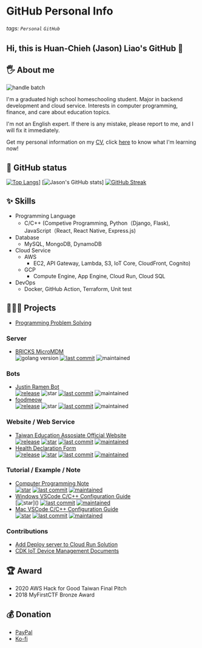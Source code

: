 # GitHub Personal Info

###### tags: `Personal` `GitHub`

## Hi, this is Huan-Chieh (Jason) Liao's GitHub 👋

## 🖐 About me

![handle batch](https://badgen.net/badge/handle/liaojason2/green)

I'm a graduated high school homeschooling student. Major in backend development and cloud service. Interests in computer programming, finance, and care about education topics.

I'm not an English expert. If there is any mistake, please report to me, and I will fix it immediately.

Get my personal information on my [CV](https://resume.io/r/VDpoIN0bb), click [here](https://github.com/liaojason2/learning_progress_and_resource) to know what I'm learning now!

<!-- ### 🐱 Important History

- Handle`liao.jason2`
  - Create at 2007
  - Pre-Kindergarten
  - Some of the websites cannot use `.`, `liaojason2`also represent me.
- First submit at judge system
  - [Zerojudge](https://zerojudge.tw/)
  - November 14, 2014
  - Grade 7, Junior High school
-->

## 📔 GitHub status

[![Top Langs](https://github-readme-stats.vercel.app/api/top-langs/?username=liaojason2&layout=compact&theme=radical&hide=kotlin)](https://github.com/anuraghazra/github-readme-stats)]
[![Jason's GitHub stats](https://github-readme-stats.vercel.app/api?username=liaojason2&include_all_commits=true&count_private=true&show_icons=true&theme=radical)]
[![GitHub Streak](http://github-readme-streak-stats.herokuapp.com?user=liaojason2&theme=radical)](https://git.io/streak-stats)

<!--### 👨🏻‍💻 Currently working on

- BRICKS Software Engineer
- [CBFHSS](https://fb.me/cbfhss) (Chatbot for High School Students)
  - Co-Founder & Backend Developer
  - CBFHSS is a chatbot helping students sharing the daily burden, also helping education digital transformation (EdTech).
- [Health Declaration Form](https://www.github.com/liaojason2/covid19-health-declaration-form)
  - DSC Hackathon project-->

## ✨ Skills

- Programming Language
  - C/C++ (Competive Programming, Python（Django, Flask), JavaScript（React, React Native, Express.js)
- Database
  - MySQL, MongoDB, DynamoDB
- Cloud Service
  - AWS
    - EC2, API Gateway, Lambda, S3, IoT Core, CloudFront, Cognito)
  - GCP
    - Compute Engine, App Engine, Cloud Run, Cloud SQL
- DevOps
  - Docker, GitHub Action, Terraform, Unit test

## 👨🏻‍💻 Projects

- [Programming Problem Solving](https://github.com/liaojason2/programming-problem-solving)

### Server

- [BRICKS MicroMDM](https://github.com/mybigday/micromdm)  
  ![golang version](https://img.shields.io/github/go-mod/go-version/mybigday/micromdm?logo=go)
  [![last commit](https://img.shields.io/github/last-commit/liaojason2/justin-ramen-telegram-bot)]()
  ![maintained](https://img.shields.io/maintenance/yes/2022)

### Bots

- [Justin Ramen Bot](https://www.github.com/liaojason2/justin-ramen-telegram-bot)  
  [![release](https://img.shields.io/github/v/release/liaojason2/justin-ramen-telegram-bot?logo=github&logoColor=white)](https://github.com/liaojason2/justin-ramen-telegram-bot/releases/latest)
  ![star](https://img.shields.io/github/stars/liaojason2/justin-ramen-telegram-bot)
  [![last commit](https://img.shields.io/github/last-commit/liaojason2/justin-ramen-telegram-bot)](https://github.com/liaojason2/justin-ramen-telegram-bot/commits/main)
  ![maintained](https://img.shields.io/maintenance/yes/2022)
- [foodmeow](https://www.github.com/liaojason2/foodmeow)  
  [![release](https://img.shields.io/github/v/release/liaojason2/foodmeow?logo=github&logoColor=white)](https://github.com/liaojason2/foodmeow/releases/latest)
  ![star](https://img.shields.io/github/stars/liaojason2/foodmeow)
  [![last commit](https://img.shields.io/github/last-commit/liaojason2/foodmeow)](https://github.com/liaojason2/foodmeow/commits/master)
  ![maintained](https://img.shields.io/maintenance/yes/2022)
<!--- [CBFHSS Student](https://www.github.com/CBFHSS/CBFHSS_students)  
  [![release](https://img.shields.io/github/v/release/CBFHSS/CBFHSS_students?logo=github&logoColor=white)](https://github.com/CBFHSS/CBFHSS_students/releases/latest)
  [![star](https://img.shields.io/github/stars/CBFHSS/CBFHSS_students)]()
  [![last commit](https://img.shields.io/github/last-commit/CBFHSS/CBFHSS_students)]()
  [![maintained](https://img.shields.io/maintenance/no/2020)]()
- [CBFHSS Student (CBFHSSv2 in Development)](https://www.github.com/CBFHSS/CBFHSS_students)  
  [![release](https://img.shields.io/github/v/release/CBFHSS/CBFHSS_students?logo=github&logoColor=white)](https://github.com/CBFHSS/CBFHSS_students/releases/latest)
  [![star](https://img.shields.io/github/stars/CBFHSS/CBFHSS_students)]()
  [![last commit](https://img.shields.io/github/last-commit/CBFHSS/CBFHSS_students)]()
  [![maintained](https://img.shields.io/maintenance/no/2020)]()-->
  
### Website / Web Service

- [Taiwan Education Assosiate Official Website](https://www.github.com/twedua/twedua.github.io)  
  [![release](https://img.shields.io/github/v/release/twedua/twedua.github.io?logo=github&logoColor=white)](https://github.com/twedua/twedua.github.io/commits/main)
  [![star](https://img.shields.io/github/stars/twedua/twedua.github.io)]()
  [![last commit](https://img.shields.io/github/last-commit/twedua/twedua.github.io)]()
  [![maintained](https://img.shields.io/maintenance/yes/2022)]()
- [Health Declaration Form](https://www.github.com/liaojason2/covid19-health-declaration-form)  
  [![release](https://img.shields.io/github/v/release/liaojason2/covid19-health-declaration-form?logo=github&logoColor=white)](https://github.com/liaojason2/covid19-health-declaration-form/releases/latest)
  [![star](https://img.shields.io/github/stars/liaojason2/covid19-health-declaration-form)]()
  [![last commit](https://img.shields.io/github/last-commit/liaojason2/covid19-health-declaration-form)]()
  [![maintained](https://img.shields.io/maintenance/no/2021)]()

### Tutorial / Example / Note

- [Computer Programming Note](https://github.com/liaojason2/computer_programming_note)  
  [![star](https://img.shields.io/github/stars/liaojason2/computer_programming_note)]()
  [![last commit](https://img.shields.io/github/last-commit/liaojason2/computer_programming_note)]()
  [![maintained](https://img.shields.io/maintenance/yes/2022)]()
- [Windows VSCode C/C++ Configuration Guide](https://www.github.com/liaojason2/vscode-cpp-for-windows)  
  [![star](https://img.shields.io/github/stars/liaojason2/vscode-cpp-for-windows?)]()
  [![last commit](https://img.shields.io/github/last-commit/liaojason2/vscode-cpp-for-windows)]()
  [![maintained](https://img.shields.io/maintenance/yes/2022)]()
- [Mac VSCode C/C++ Configuration Guide](https://www.github.com/liaojason2/vscode-cpp-for-mac)  
  [![star](https://img.shields.io/github/stars/liaojason2/vscode-cpp-for-mac)]()
  [![last commit](https://img.shields.io/github/last-commit/liaojason2/vscode-cpp-for-mac)]()
  [![maintained](https://img.shields.io/maintenance/yes/2022)]()

### Contributions

- [Add Deploy server to Cloud Run Solution](https://github.com/yc97463/rpage-announcement-api/pull/1)
- [CDK IoT Device Management Documents](https://github.com/SoftChef/cdk-iot-device-management)

## 🏆 Award

- 2020 AWS Hack for Good Taiwan Final Pitch
- 2018 MyFirstCTF Bronze Award

## 💰 Donation

- [PayPal](https://paypal.me/liaojason2)
- [Ko-fi](https://ko-fi.com/liaojason2)

<!--
#### 🏆 Award
- MyFirstCTF
    - 2018
    - Bronze Award
- AWS Hack for Good Taiwan
    - 2020
    - Final Pitch
- g0v Sch001
    - 2020
    - Top 5 selected teams
- [GitHub Most Active User in Taiwan](https://commits.top/taiwan_private.html)
#### 🌱 Currently learning in
[JavaScript](https://github.com/liaojason2/javascript_practice)
    - Vue.js
    - React
    - Express.js
#### 🏫 Dream School
- School 42 [FR](https://www.42.fr/) / [US](https://www.42.us.org/)
- [CCEP](https://ccep.ncku.edu.tw/) @ National Cheng Kung University
- Computer Science @ [NTUST](https://www.csie.ntust.edu.tw/) / [NCKU](http://www.csie.ncku.edu.tw/ncku_csie/)
- [IPTH](http://ipth.site.nthu.edu.tw/) @ National Tsing Hua University-->

<!--
**liaojason2/liaojason2** is a ✨ _special_ ✨ repository because its `README.md` (this file) appears on your GitHub profile.

Here are some ideas to get you started:

- 🔭 I’m currently working on ...
- 🌱 I’m currently learning ...
- 👯 I’m looking to collaborate on ...
- 🤔 I’m looking for help with ...
- 💬 Ask me about ...
- 📫 How to reach me: ...
- 😄 Pronouns: ...
- ⚡ Fun fact: ...
-->
